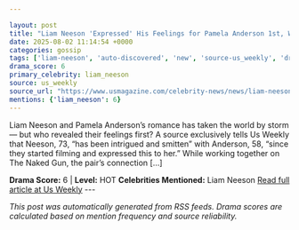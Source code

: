 ```yaml
---

layout: post
title: "Liam Neeson 'Expressed' His Feelings for Pamela Anderson 1st, Was 'Smitten'"
date: 2025-08-02 11:14:54 +0000
categories: gossip
tags: ['liam-neeson', 'auto-discovered', 'new', 'source-us_weekly', 'drama-hot']
drama_score: 6
primary_celebrity: liam_neeson
source: us_weekly
source_url: "https://www.usmagazine.com/celebrity-news/news/liam-neeson-fell-for-pamela-anderson-on-set-expressed-feelings-1st/"
mentions: {'liam_neeson': 6}
---
```


Liam Neeson and Pamela Anderson’s romance has taken the world by storm — but who revealed their feelings first? A source exclusively tells Us Weekly that Neeson, 73, “has been intrigued and smitten” with Anderson, 58, “since they started filming and expressed this to her.” While working together on The Naked Gun, the pair’s connection […]

**Drama Score:** 6 | **Level:** HOT **Celebrities Mentioned:** Liam Neeson [Read full article at Us Weekly](https://www.usmagazine.com/celebrity-news/news/liam-neeson-fell-for-pamela-anderson-on-set-expressed-feelings-1st/) --- 

*This post was automatically generated from RSS feeds. Drama scores are calculated based on mention frequency and source reliability.*